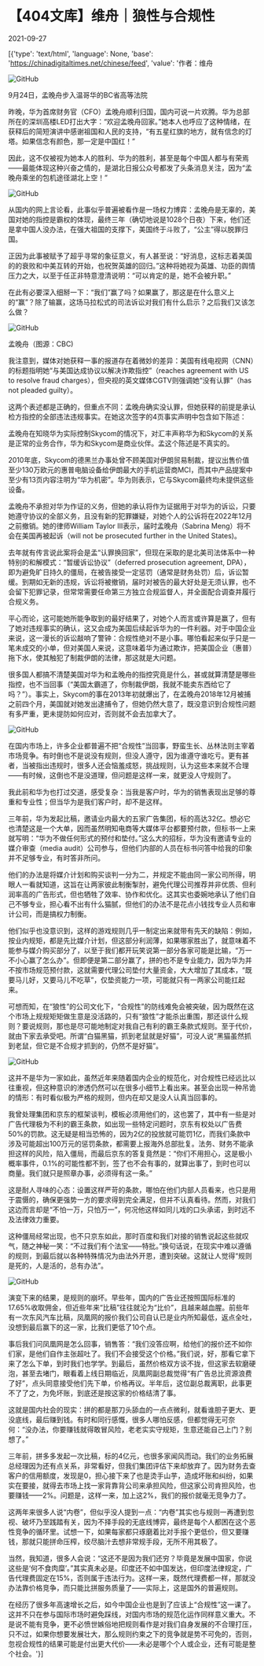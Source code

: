# 【404文库】维舟｜狼性与合规性

2021-09-27

[{'type': 'text/html', 'language': None, 'base': 'https://chinadigitaltimes.net/chinese/feed', 'value': '作者：维舟

![GitHub](https://chinadigitaltimes.net/chinese/files/2021/09/post-671376-615239dce8932.png)

9月24日，孟晚舟步入温哥华的BC省高等法院

昨晚，华为首席财务官（CFO）孟晚舟顺利归国，国内可说一片欢腾。华为总部所在的深圳高楼LED打出大字：“欢迎孟晚舟回家。”她本人也呼应了这种情绪，在获释后的简短演讲中感谢祖国和人民的支持，“有五星红旗的地方，就有信念的灯塔。如果信念有颜色，那一定是中国红！”

因此，这不仅被视为她本人的胜利、华为的胜利，甚至是每个中国人都与有荣焉——最能体现这种兴奋之情的，是湖北日报公众号都发了头条消息关注，因为“孟晚舟乘坐的包机途径湖北上空！”

![GitHub](https://chinadigitaltimes.net/chinese/files/2021/09/post-671376-615239dd06176.png)

从国内的网上言论看，此事似乎普遍被看作是一场权力博弈：孟晚舟是无辜的，美国对她的指控是霸权的体现，最终三年（确切地说是1028个日夜）下来，他们还是拿中国人没办法，在强大祖国的支撑下，美国终于斗败了，“公主”得以脱罪归国。

正因为此事被赋予了超乎寻常的象征意义，有人甚至说：“好消息，这标志着美国的的衰败和中美互转的开始，也祝贺英雄的回归。”这种将她视为英雄、功臣的舆情压力之大，以至于任正非特意澄清说明：“可以肯定的是，她不会被升职。”

在此有必要深入细掰一下：“我们”赢了吗？如果赢了，那这是在什么意义上的“赢”？除了输赢，这场马拉松式的司法诉讼对我们有什么启示？之后我们又该怎么做？

![GitHub](https://chinadigitaltimes.net/chinese/files/2021/09/post-671376-615239dd0f391.png)

孟晚舟（图源：CBC)

我注意到，媒体对她获释一事的报道存在着微妙的差异：美国有线电视网（CNN）的标题指明她“与美国达成协议以解决诈欺指控”（reaches agreement with US to resolve fraud charges），但央视的英文媒体CGTV则强调她“没有认罪”（has not pleaded guilty）。

这两个表述都是正确的，但重点不同：孟晚舟确实没认罪，但她获释的前提是承认检方指控的全部违法违规事实。在她这次签字的4页事实声明中包含如下陈述：

孟晚舟在知晓华为实际控制Skycom的情况下，对汇丰声称华为和Skycom的关系是正常的业务合作，华为和Skycom是商业伙伴。孟这个陈述是不真实的。

2010年底，Skycom的德黑兰办事处曾不顾美国对伊朗贸易制裁，提议出售价值至少130万欧元的惠普电脑设备给伊朗最大的手机运营商MCI，而其中产品提案中至少有13页内容注明为“华为机密”。华为则表示，它与Skycom最终均未提供这些设备。

孟晚舟不承担对华为作证的义务，但她的承认将作为证据用于对华为的诉讼，只要她遵守协议的全部义务，且没有新的犯罪嫌疑，对她个人的公诉将在2022年12月之前撤销。她的律师William Taylor III表示，届时孟晚舟（Sabrina Meng）将不会在美国再被起诉（will not be prosecuted further in the United States)。

去年就有传言说此案将会是孟“认罪换回家”，但现在采取的是北美司法体系中一种特别的和解模式：“暂缓诉讼协议”（deferred prosecution agreement, DPA），即为避免旷日持久的僵局，在被告接受一定惩罚（通常是财务处罚）后，诉讼暂缓。到期如无新的违规，诉讼将被撤销，届时对被告的最大好处是无须认罪，也不会留下犯罪记录，但常常需要任命第三方独立合规监督人，并全面配合调查并履行合规义务。

平心而论，这可能她所能争取到的最好结果了，对她个人而言或许算是赢了，但有了她对违规事实的确认，这又会成为美国后续起诉华为的一件利器。对于中国企业来说，这一漫长的诉讼敲响了警钟：合规性绝对不是小事。哪怕看起来似乎只是一笔未成交的小单，但对美国人来说，这意味着华为通过欺诈，把美国企业（惠普）拖下水，使其触犯了制裁伊朗的法律，那这就是大问题。

很多国人都搞不清楚美国对华为和孟晚舟的指控究竟是什么，甚或就算清楚是哪些指控，也不当回事（“美国太霸道了，你制裁伊朗，我就不能卖东西给它了吗？”）。事实上，Skycom的事在2013年初就爆出了，在孟晚舟2018年12月被捕之前四个月，美国就对她发出逮捕令了，但她仍然大意了，既没意识到合规性问题有多严重，更未提防如何应对，否则就不会去加拿大了。

![GitHub](https://chinadigitaltimes.net/chinese/files/2021/09/post-671376-615239dd1f13b.)

在国内市场上，许多企业都普遍不把“合规性”当回事，野蛮生长、丛林法则主宰着市场竞争。有时倒也不是说没有规则，但没人遵守，因为谁遵守谁吃亏。更有甚者，当被指出违规时，很多人还会恼羞成怒，挑战规则，认为这些本来就不合理——有时候，这倒也不是没道理，但问题是这样一来，就更没人守规则了。

我此前和华为也打过交道，感受复杂：当我是客户时，华为的销售表现出足够的尊重和专业性；但当华为是我们客户时，却不是这样。

三年前，华为发起比稿，邀请业内最大的五家广告集团，标的高达32亿。想必它也清楚这是一个大单，因而虽然明知电商等大媒体平台都要预付款，但标书一上来就写明：“华为不做任何形式的预付和垫付。”这么大的招标，华为没有邀请专业的媒介审查（media audit）公司参与，但他们内部的人员在标书问答中给我的印象并不足够专业，有时答非所问。

他们的办法是将媒介计划和购买谈判一分为二，并规定不能由同一家公司所得，明眼人一看就知道，这旨在让两家彼此制衡掣肘，避免代理公司推荐并非优质、但利润率高的广告形式，但也牺牲了效率、协作和优化。这其实也委婉地承认了他们自己不够专业，担心看不出有什么猫腻，但他们的办法不是花点小钱找专业人员和审计公司，而是搞权力制衡。

他们似乎也没意识到，这样的游戏规则几乎一制定出来就带有先天的缺陷：例如，按业内规矩，都是先比媒介计划，但这部分利润薄，如果哪家胜出了，就意味着不能参与媒介购买部分了，以至于我们都开玩笑说第一部分各家可能是比输，“万一不小心赢了怎么办”。但即便是第二部分赢了，拼的也不是专业能力，因为华为并不按市场规范预付款，这就需要代理公司垫付大量资金，大大增加了其成本，“既要马儿好，又要马儿不吃草”，仅垫资能力一项，可能就只有一两家公司能扛起来。

可想而知，在“狼性”的公司文化下，“合规性”的防线难免会被突破，因为既然在这个市场上规规矩矩做生意是没活路的，只有“狼性”才能杀出重围，那还谈什么规则？要说规则，那也是尽可能地制定对我自己有利的霸王条款式规则。至于代价，就由下家去承受吧。所谓“白猫黑猫，抓到老鼠就是好猫”，可没人说“黑猫虽然抓到老鼠，但它是不合规才抓到的，仍然不是好猫”。

![GitHub](https://chinadigitaltimes.net/chinese/files/2021/09/post-671376-615239dd2fa6b.)

这并不是华为一家如此，虽然近年来随着国内企业的规范化，对合规性已经远比以往重视，但这种意识的渗透仍然可以在很多小细节上看出来。甚至会出现一种吊诡的情形：有时看似极为严格的规则，但内在却又是没人认真当回事的。

我曾处理集团和京东的框架谈判，模板必须用他们的，这也罢了，其中有一些是对广告代理极为不利的霸王条款，如出现一些特定问题时，京东有权处以广告费50%的罚款。这无疑是相当恐怖的，因为2亿的投放就可能罚1亿，而我们条款中涉及可能超出100万元的惩罚条款，都需要上报海外总部批复。法务、财务不能承担这样的风险，陷入僵局，而最后京东的答复竟然是：“你们不用担心，这是极小概率事件，0.1%的可能性都不到，签了也不会有事的，就算出事了，到时也可以商量。我们就只是照章办事，必须得有这一条。”

这是耐人寻味的心态：设置这样严苛的条款，哪怕在他们内部人员看来，也只是用于震慑的，确保更强势一方的要求得到完全满足，但并不认真看待。然而，对我们这边而言却是“不怕一万，只怕万一”，何况他这样如同儿戏的口头承诺，到时远不及法律效力重要。

这种僵局经常出现，也不只京东如此，那时百度和我们对接的销售说起这些就叹气，随之神秘一笑：“不过我们有个法宝——特批。”换句话说，在现实中难以遵循的规则，到最后就以各种特殊情况为由法外开恩，遭到突破。这就让人觉得“规则是死的，人是活的，总有办法”。

![GitHub](https://chinadigitaltimes.net/chinese/files/2021/09/post-671376-615239dd3c03e.)

演变下来的结果，是规则的崩坏。早些年，国内的广告业还按照国际标准的17.65%收取佣金，但近些年来“比稿”往往就沦为“比价”，且越来越血腥。前些年有一次东风汽车比稿，凤凰网的报价我们公司自认已是业内所知最低，返点全吐，没想到最后赢下的这一家，比我们更低了10个点。

事后我们问凤凰网是怎么回事，销售答：“我们没答应啊，给他们的报价还不如你们家，是他们自作主张超吐了。我们不会接受这个价格。”我们说，好，那看它拿下来了怎么下单，到时我们也学学。到最后，虽然价格双方谈不拢，但这家去软磨硬泡，甚至去堵门，眼看着上线日期临近，凤凰网副总裁觉得“有广告总比资源浪费了好”，点头同意接受他们先下单，价格再议。半年后，这位副总裁离职，此事更不了了之，为免坏账，到底还是按这家的价格结清了事。

这就是国内社会的现实：拼的都是那刀头舔血的一点点微利，就看谁胆子更大、更没底线，最后赚到钱。有时和同行感慨，很多人哪怕反感，但都觉得无可奈何：“没办法，你要赚钱就得敢冒风险，老老实实守规矩，生意还能自己上门？别想了。”

三年前，拼多多发起一次比稿，标的4亿元，也很多家闻风而动。我们的业务拓展总经理因为还有点关系，非常看好，但我们集团评估下来却放弃了。因为财务去查客户的信用额度，发现是0，担心接下来了也是烫手山芋，造成坏账和纠纷，如果实在要接，就得去市场上找一家背靠背公司来承担风险，但这家公司肯担风险，也要赚钱——2%。问题是，这样一来，加上这2%，我们的报价就毫无竞争力了。

这两年来很多人说“内卷”，但似乎没人提到一点：“内卷”其实也与规则一再遭到忽视、破坏乃至践踏有关，因为不择手段的无底线博弈，最终是每个人都困在这个恶性竞争的循环里。试想一下，如果每家都只琢磨着比对手报个更低价，但又要赚钱，那就只能拼命压榨，绞尽脑汁去想非常规手段，无所不用其极了。

当然，我知道，很多人会说：“这还不是因为我们还穷？毕竟是发展中国家，你说这些是‘何不食肉糜’。”其实真未必是。印度还不如中国发达，但印度法律规定，广告代理费固定在15%，否则属于违法行为。这样一来，既然代理费都一样，那就没办法靠价格竞争，而只能比拼服务质量了——实际上，这是国外的普遍规则。

在经历了很多年高速增长之后，如今中国企业也是到了应该上“合规性”这一课了。这并不只在参与国际市场时避免踩线，对国内市场的规范化运作同样意义重大。不是说不能有竞争，更不必愤世嫉俗地把规则看作是对我们自身发展的不合理打压，只不过，如果你想要发展壮大，那么规则约束之下的竞争就是势不可免的，否则，忽视合规性的结果可能是付出更大代价——未必是哪个个人或企业，还有可能是整个社会。'}]